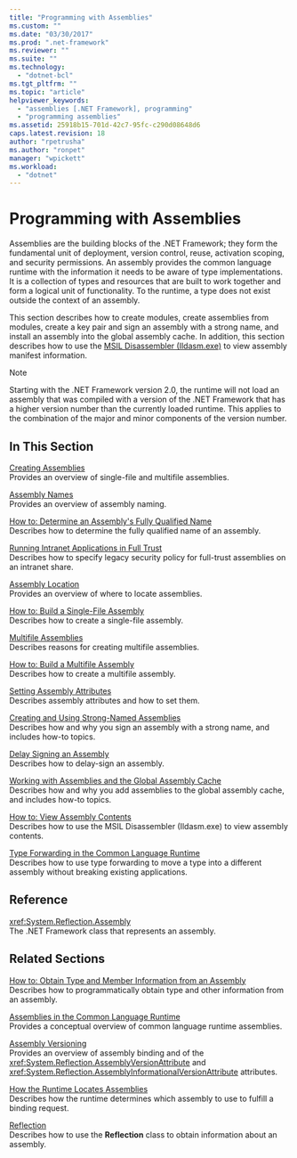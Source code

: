 ```yaml
---
title: "Programming with Assemblies"
ms.custom: ""
ms.date: "03/30/2017"
ms.prod: ".net-framework"
ms.reviewer: ""
ms.suite: ""
ms.technology: 
  - "dotnet-bcl"
ms.tgt_pltfrm: ""
ms.topic: "article"
helpviewer_keywords: 
  - "assemblies [.NET Framework], programming"
  - "programming assemblies"
ms.assetid: 25918b15-701d-42c7-95fc-c290d08648d6
caps.latest.revision: 18
author: "rpetrusha"
ms.author: "ronpet"
manager: "wpickett"
ms.workload: 
  - "dotnet"
---
```

# Programming with Assemblies
Assemblies are the building blocks of the .NET Framework; they form the fundamental unit of deployment, version control, reuse, activation scoping, and security permissions. An assembly provides the common language runtime with the information it needs to be aware of type implementations. It is a collection of types and resources that are built to work together and form a logical unit of functionality. To the runtime, a type does not exist outside the context of an assembly.  
  
 This section describes how to create modules, create assemblies from modules, create a key pair and sign an assembly with a strong name, and install an assembly into the global assembly cache. In addition, this section describes how to use the [MSIL Disassembler (Ildasm.exe)](../../../docs/framework/tools/ildasm-exe-il-disassembler.md) to view assembly manifest information.  
  
> [!NOTE]
>  Starting with the .NET Framework version 2.0, the runtime will not load an assembly that was compiled with a version of the .NET Framework that has a higher version number than the currently loaded runtime. This applies to the combination of the major and minor components of the version number.  
  
## In This Section  
 [Creating Assemblies](../../../docs/framework/app-domains/create-assemblies.md)  
 Provides an overview of single-file and multifile assemblies.  
  
 [Assembly Names](../../../docs/framework/app-domains/assembly-names.md)  
 Provides an overview of assembly naming.  
  
 [How to: Determine an Assembly's Fully Qualified Name](../../../docs/framework/app-domains/how-to-determine-assembly-fully-qualified-name.md)  
 Describes how to determine the fully qualified name of an assembly.  
  
 [Running Intranet Applications in Full Trust](../../../docs/framework/app-domains/running-intranet-applications-in-full-trust.md)  
 Describes how to specify legacy security policy for full-trust assemblies on an intranet share.  
  
 [Assembly Location](../../../docs/framework/app-domains/assembly-location.md)  
 Provides an overview of where to locate assemblies.  
  
 [How to: Build a Single-File Assembly](../../../docs/framework/app-domains/how-to-build-a-single-file-assembly.md)  
 Describes how to create a single-file assembly.  
  
 [Multifile Assemblies](../../../docs/framework/app-domains/multifile-assemblies.md)  
 Describes reasons for creating multifile assemblies.  
  
 [How to: Build a Multifile Assembly](../../../docs/framework/app-domains/how-to-build-a-multifile-assembly.md)  
 Describes how to create a multifile assembly.  
  
 [Setting Assembly Attributes](../../../docs/framework/app-domains/set-assembly-attributes.md)  
 Describes assembly attributes and how to set them.  
  
 [Creating and Using Strong-Named Assemblies](../../../docs/framework/app-domains/create-and-use-strong-named-assemblies.md)  
 Describes how and why you sign an assembly with a strong name, and includes how-to topics.  
  
 [Delay Signing an Assembly](../../../docs/framework/app-domains/delay-sign-assembly.md)  
 Describes how to delay-sign an assembly.  
  
 [Working with Assemblies and the Global Assembly Cache](../../../docs/framework/app-domains/working-with-assemblies-and-the-gac.md)  
 Describes how and why you add assemblies to the global assembly cache, and includes how-to topics.  
  
 [How to: View Assembly Contents](../../../docs/framework/app-domains/how-to-view-assembly-contents.md)  
 Describes how to use the MSIL Disassembler (Ildasm.exe) to view assembly contents.  
  
 [Type Forwarding in the Common Language Runtime](../../../docs/framework/app-domains/type-forwarding-in-the-common-language-runtime.md)  
 Describes how to use type forwarding to move a type into a different assembly without breaking existing applications.  
  
## Reference  
 <xref:System.Reflection.Assembly>  
 The .NET Framework class that represents an assembly.  
  
## Related Sections  
 [How to: Obtain Type and Member Information from an Assembly](../../../docs/framework/app-domains/how-to-obtain-type-and-member-information-from-an-assembly.md)  
 Describes how to programmatically obtain type and other information from an assembly.  
  
 [Assemblies in the Common Language Runtime](../../../docs/framework/app-domains/assemblies-in-the-common-language-runtime.md)  
 Provides a conceptual overview of common language runtime assemblies.  
  
 [Assembly Versioning](../../../docs/framework/app-domains/assembly-versioning.md)  
 Provides an overview of assembly binding and of the <xref:System.Reflection.AssemblyVersionAttribute> and <xref:System.Reflection.AssemblyInformationalVersionAttribute> attributes.  
  
 [How the Runtime Locates Assemblies](../../../docs/framework/deployment/how-the-runtime-locates-assemblies.md)  
 Describes how the runtime determines which assembly to use to fulfill a binding request.  
  
 [Reflection](../../../docs/framework/reflection-and-codedom/reflection.md)  
 Describes how to use the **Reflection** class to obtain information about an assembly.
